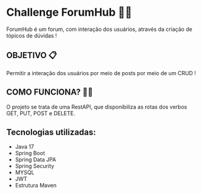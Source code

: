 # Challenge ForumHub 👩‍💻

ForumHub é um forum, com interação dos usuários, através da criação de tópicos de dúvidas !

## OBJETIVO 📋

Permitir a interação dos usuários por meio de posts por meio de um CRUD !

## COMO FUNCIONA? 👩‍🏫

O projeto se trata de uma RestAPI, que disponibiliza as rotas dos verbos GET, PUT, POST e DELETE.

## Tecnologias utilizadas:
- Java 17
- Spring Boot
- Spring Data JPA
- Spring Security
- MYSQL
- JWT
- Estrutura Maven

